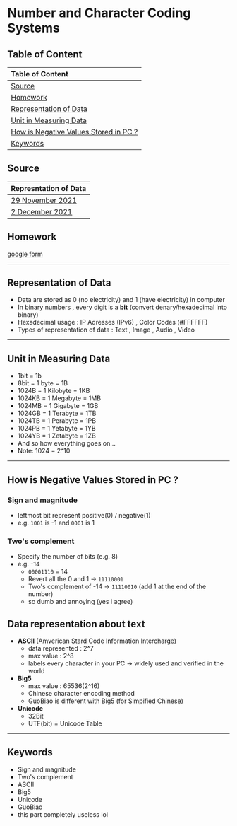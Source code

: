 # Number and Character Coding Systems #

## Table of Content ## 
| Table of Content |
| :------------------- | 
| [Source](#Source)|
| [Homework](#Homework) |
| [Representation of Data](#Representation-of-Data) |
| [Unit in Measuring Data](#Unit-in-Measuring-Data) |
| [How is Negative Values Stored in PC ?](#How-is-Negative-Values-Stored-in-PC-?) |
| [Keywords](#Keywords) |

## Source ##
| Represntation of Data |
| :------------------- | 
| [29 November 2021](/notes/29Nov.md) |
| [2 December 2021](/notes/02Dec.md) |

## Homework ##
[google form](https://classroom.google.com/u/1/c/Mzg3ODYwNTYwNDU0/a/NDQxMzE1ODI1MDE0/details)

---

## Representation of Data ##
-  Data are stored as 0 (no electricity) and 1 (have electricity) in computer 
-  In binary numbers , every digit is a **bit** (convert denary/hexadecimal into binary)
-  Hexadecimal usage : IP Adresses (IPv6) , Color Codes (#FFFFFF)
-  Types of representation of data : Text , Image , Audio , Video

---

## Unit in Measuring Data ##
- 1bit = 1b
- 8bit = 1 byte = 1B
- 1024B = 1 Kilobyte = 1KB
- 1024KB = 1 Megabyte = 1MB
- 1024MB = 1 Gigabyte = 1GB
- 1024GB = 1 Terabyte = 1TB
- 1024TB = 1 Perabyte = 1PB
- 1024PB = 1 Yetabyte = 1YB
- 1024YB = 1 Zetabyte = 1ZB 
- And so how everything goes on...
- Note: 1024 = 2^10

---

## How is Negative Values Stored in PC ? ##
### **Sign and magnitude** ### 
- leftmost bit represent positive(0) / negative(1)
- e.g. `1001` is -1 and `0001` is 1

### **Two's complement** ###
- Specify the number of bits (e.g. 8)
- e.g. -14
    - `00001110` = 14
	- Revert all the 0 and 1 -> `11110001` 
	- Two's complement of -14 -> `11110010` (add 1 at the end of the number)
	- so dumb and annoying (yes i agree)

## Data representation about text ##
-  **ASCII** (Amverican Stard Code Information Intercharge) 
    - data represented : 2^7
    - max value : 2^8
    - labels every character in your PC -> widely used and verified in the world
-  **Big5**
    - max value : 65536(2^16)   
    - Chinese character encoding method
    - GuoBiao is different with Big5 (for Simpified Chinese)
-  **Unicode**
    - 32Bit
    - UTF(bit) = Unicode Table    

---

## Keywords ##
-  Sign and magnitude
-  Two's complement
-  ASCII
-  Big5
-  Unicode
-  GuoBiao
-  this part completely useless lol
